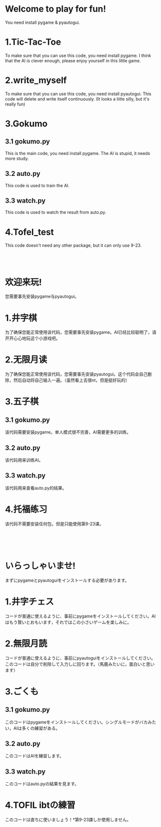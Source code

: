 # Welcome to play for fun! 
You need install pygame & pyautogui.
# 1.Tic-Tac-Toe
To make sure that you can use this code, you need install pygame. I think that the AI is clever enough, please enjoy yourself in this little game.
# 2.write_myself
To make sure that you can use this code, you need install pyautogui. This code will delete and write itself continuously. (It looks a liitle silly, but it's really fun)
# 3.Gokumo
## 3.1 gokumo.py
This is the main code, you need install pygame. The AI is stupid, it needs more study.
## 3.2 auto.py
This code is used to train the AI.
## 3.3 watch.py
This code is used to watch the result from auto.py.
# 4.Tofel_test
This code doesn't need any other package, but it can only use 9-23.
<br>  
<br> 
<br> 
# 欢迎来玩! 
您需要事先安装pygame与pyautogui。
# 1.井字棋
为了确保您能正常使用该代码，您需要事先安装pygame。AI已经比较聪明了，请开开心心地玩这个小游戏吧。
# 2.无限月读
为了确保您能正常使用该代码，您需要事先安装pyautogui。这个代码会自己删除，然后自动将自己输入一遍。（虽然看上去很nt，但是挺好玩的）
# 3.五子棋
## 3.1 gokumo.py
该代码需要安装pygame。单人模式很不完善，AI需要更多的训练。
## 3.2 auto.py
该代码用来训练AI。
## 3.3 watch.py
该代码用来查看auto.py的结果。
# 4.托福练习
该代码不需要安装任何包，但是只能使用第9-23课。
<br>  
<br>  
<br> 
# いらっしゃいませ! 
まずにpygameとpyautoguiをインストールする必要があります。
# 1.井字チェス
コードが普通に使えるように、事前にpygameをインストールしてください。AIはもう賢いとおもいます，それではこの小さいゲームを楽しみに。
# 2.無限月読
コードが普通に使えるように、事前にpyautoguiをインストールしてください。このコードは自分で削除して入力しに回ります。（馬鹿みたいに，面白いと思います）  
# 3.ごくも
## 3.1 gokumo.py
このコードはpygameをインストールしてください。シングルモードがバカみたい，AIは多くの練習がある。
## 3.2 auto.py
このコードはAIを練習します。
## 3.3 watch.py
このコードはauto.pyの結果を見ます。
# 4.TOFIL ibtの練習
このコードは直ちに使いましょう！*第9-23課しか使用しません。
